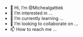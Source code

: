 - 👋 Hi, I’m @Michealgattiek
- 👀 I’m interested in ...
- 🌱 I’m currently learning ...
- 💞️ I’m looking to collaborate on ...
- 📫 How to reach me ...

<!---
Michealgattiek/Michealgattiek is a ✨ special ✨ repository because its `README.md` (this file) appears on your GitHub profile.
You can click the Preview link to take a look at your changes.
--->
